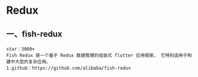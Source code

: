 # Redux

## 一、fish-redux

    star：3000+
    Fish Redux 是一个基于 Redux 数据管理的组装式 flutter 应用框架， 它特别适用于构建中大型的复杂应用。
    1.github：https://github.com/alibaba/fish-redux